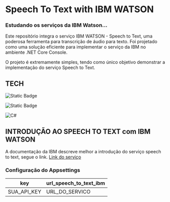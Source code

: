 # Speech To Text with IBM WATSON
### Estudando os serviços da IBM Watson...

Este repositório integra o serviço IBM WATSON - Speech to Text, uma poderosa ferramenta para transcrição de áudio para texto. Foi projetado como uma solução eficiente para implementar o serviço da IBM no ambiente .NET Core Console.

O projeto é extremamente simples, tendo como único objetivo demonstrar a implementação do serviço Speech to Text.

## TECH

![Static Badge](https://img.shields.io/badge/IBM%20Watson-blue?style=flat&logo=IBM%20Watson&logoColor=%23fff&labelColor=%2300000&color=%23BE95FF)

![Static Badge](https://img.shields.io/badge/IBM%20-blue?style=flat&logo=IBM&logoColor=%23fff&labelColor=%2300000&color=%23052FAD)

![C#](https://img.shields.io/badge/-csharp-6935D3?style=flat-square&logo=csharp&logoColor=white)

## INTRODUÇÃO AO SPEECH TO TEXT com IBM WATSON
A documentação da IBM descreve melhor a introdução do serviço speech to text, segue o link.
[Link do serviço](https://cloud.ibm.com/docs/speech-to-text?topic=speech-to-text-gettingStarted&locale=pt-BR)

### Configuração do Appsettings

| key          | url_speech_to_text_ibm |
| ------------ | -----------            |
| SUA_API_KEY  | URL_DO_SERVICO         |